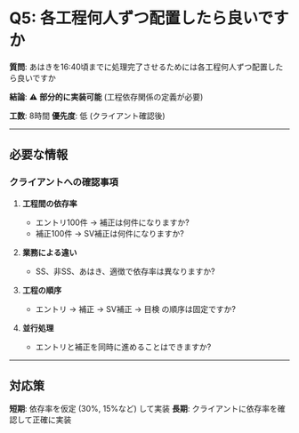 # Q5: 各工程何人ずつ配置したら良いですか

**質問**: あはきを16:40頃までに処理完了させるためには各工程何人ずつ配置したら良いですか

**結論**: ⚠️ **部分的に実装可能** (工程依存関係の定義が必要)

**工数**: 8時間
**優先度**: 低 (クライアント確認後)

---

## 必要な情報

### クライアントへの確認事項

1. **工程間の依存率**
   - エントリ100件 → 補正は何件になりますか?
   - 補正100件 → SV補正は何件になりますか?

2. **業務による違い**
   - SS、非SS、あはき、適徴で依存率は異なりますか?

3. **工程の順序**
   - エントリ → 補正 → SV補正 → 目検 の順序は固定ですか?

4. **並行処理**
   - エントリと補正を同時に進めることはできますか?

---

## 対応策

**短期**: 依存率を仮定 (30%, 15%など) して実装
**長期**: クライアントに依存率を確認して正確に実装
